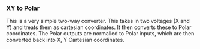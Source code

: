 ### XY to Polar
This is a very simple two-way converter. This takes in two voltages (X and Y) and treats them as cartesian coordinates. It then converts these to Polar coordinates. The Polar outputs are normalled to Polar inputs, which are then converted back into X, Y Cartesian coordinates.
